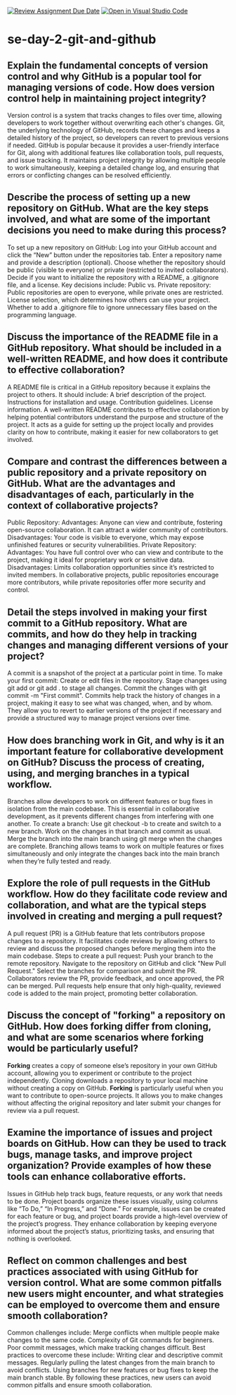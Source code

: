 [![Review Assignment Due Date](https://classroom.github.com/assets/deadline-readme-button-22041afd0340ce965d47ae6ef1cefeee28c7c493a6346c4f15d667ab976d596c.svg)](https://classroom.github.com/a/8wgCKhpZ)
[![Open in Visual Studio Code](https://classroom.github.com/assets/open-in-vscode-2e0aaae1b6195c2367325f4f02e2d04e9abb55f0b24a779b69b11b9e10269abc.svg)](https://classroom.github.com/online_ide?assignment_repo_id=15588180&assignment_repo_type=AssignmentRepo)
# se-day-2-git-and-github
## Explain the fundamental concepts of version control and why GitHub is a popular tool for managing versions of code. How does version control help in maintaining project integrity?
Version control is a system that tracks changes to files over time, allowing developers to work together without overwriting each other's changes. Git, the underlying technology of GitHub, records these changes and keeps a detailed history of the project, so developers can revert to previous versions if needed. GitHub is popular because it provides a user-friendly interface for Git, along with additional features like collaboration tools, pull requests, and issue tracking. It maintains project integrity by allowing multiple people to work simultaneously, keeping a detailed change log, and ensuring that errors or conflicting changes can be resolved efficiently.
## Describe the process of setting up a new repository on GitHub. What are the key steps involved, and what are some of the important decisions you need to make during this process?
To set up a new repository on GitHub:
Log into your GitHub account and click the “New” button under the repositories tab.
Enter a repository name and provide a description (optional).
Choose whether the repository should be public (visible to everyone) or private (restricted to invited collaborators).
Decide if you want to initialize the repository with a README, a .gitignore file, and a license.
Key decisions include:
Public vs. Private repository: Public repositories are open to everyone, while private ones are restricted.
License selection, which determines how others can use your project.
Whether to add a .gitignore file to ignore unnecessary files based on the programming language.
## Discuss the importance of the README file in a GitHub repository. What should be included in a well-written README, and how does it contribute to effective collaboration?
A README file is critical in a GitHub repository because it explains the project to others. It should include:
A brief description of the project.
Instructions for installation and usage.
Contribution guidelines.
License information.
A well-written README contributes to effective collaboration by helping potential contributors understand the purpose and structure of the project. It acts as a guide for setting up the project locally and provides clarity on how to contribute, making it easier for new collaborators to get involved.
## Compare and contrast the differences between a public repository and a private repository on GitHub. What are the advantages and disadvantages of each, particularly in the context of collaborative projects?
Public Repository:
Advantages: Anyone can view and contribute, fostering open-source collaboration. It can attract a wider community of contributors.
Disadvantages: Your code is visible to everyone, which may expose unfinished features or security vulnerabilities.
Private Repository:
Advantages: You have full control over who can view and contribute to the project, making it ideal for proprietary work or sensitive data.
Disadvantages: Limits collaboration opportunities since it’s restricted to invited members.
In collaborative projects, public repositories encourage more contributors, while private repositories offer more security and control.
## Detail the steps involved in making your first commit to a GitHub repository. What are commits, and how do they help in tracking changes and managing different versions of your project?
A commit is a snapshot of the project at a particular point in time. To make your first commit:
Create or edit files in the repository.
Stage changes using git add <filename> or git add . to stage all changes.
Commit the changes with git commit -m "First commit".
Commits help track the history of changes in a project, making it easy to see what was changed, when, and by whom. They allow you to revert to earlier versions of the project if necessary and provide a structured way to manage project versions over time.
## How does branching work in Git, and why is it an important feature for collaborative development on GitHub? Discuss the process of creating, using, and merging branches in a typical workflow.
Branches allow developers to work on different features or bug fixes in isolation from the main codebase. This is essential in collaborative development, as it prevents different changes from interfering with one another.
To create a branch:
Use git checkout -b <branch-name> to create and switch to a new branch.
Work on the changes in that branch and commit as usual.
Merge the branch into the main branch using git merge <branch-name> when the changes are complete.
Branching allows teams to work on multiple features or fixes simultaneously and only integrate the changes back into the main branch when they’re fully tested and ready.
## Explore the role of pull requests in the GitHub workflow. How do they facilitate code review and collaboration, and what are the typical steps involved in creating and merging a pull request?
A pull request (PR) is a GitHub feature that lets contributors propose changes to a repository. It facilitates code reviews by allowing others to review and discuss the proposed changes before merging them into the main codebase.
Steps to create a pull request:
Push your branch to the remote repository.
Navigate to the repository on GitHub and click "New Pull Request."
Select the branches for comparison and submit the PR.
Collaborators review the PR, provide feedback, and once approved, the PR can be merged.
Pull requests help ensure that only high-quality, reviewed code is added to the main project, promoting better collaboration.
## Discuss the concept of "forking" a repository on GitHub. How does forking differ from cloning, and what are some scenarios where forking would be particularly useful?
**Forking** creates a copy of someone else’s repository in your own GitHub account, allowing you to experiment or contribute to the project independently. Cloning downloads a repository to your local machine without creating a copy on GitHub.
**Forking** is particularly useful when you want to contribute to open-source projects. It allows you to make changes without affecting the original repository and later submit your changes for review via a pull request.
## Examine the importance of issues and project boards on GitHub. How can they be used to track bugs, manage tasks, and improve project organization? Provide examples of how these tools can enhance collaborative efforts.
Issues in GitHub help track bugs, feature requests, or any work that needs to be done. Project boards organize these issues visually, using columns like “To Do,” “In Progress,” and “Done.”
For example, issues can be created for each feature or bug, and project boards provide a high-level overview of the project’s progress. They enhance collaboration by keeping everyone informed about the project’s status, prioritizing tasks, and ensuring that nothing is overlooked.
## Reflect on common challenges and best practices associated with using GitHub for version control. What are some common pitfalls new users might encounter, and what strategies can be employed to overcome them and ensure smooth collaboration?
Common challenges include:
Merge conflicts when multiple people make changes to the same code.
Complexity of Git commands for beginners.
Poor commit messages, which make tracking changes difficult.
Best practices to overcome these include:
Writing clear and descriptive commit messages.
Regularly pulling the latest changes from the main branch to avoid conflicts.
Using branches for new features or bug fixes to keep the main branch stable.
By following these practices, new users can avoid common pitfalls and ensure smooth collaboration.
